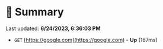# 📖 Summary
Last updated: **6/24/2023, 6:36:03 PM**

- `GET` [https://google.com](https://google.com) - **Up** (167ms)

